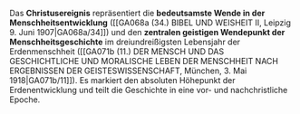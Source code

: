 
Das **Christusereignis** repräsentiert die **bedeutsamste Wende in der Menschheitsentwicklung** ([[GA068a (34.) BIBEL UND WEISHEIT II, Leipzig 9. Juni 1907|GA068a/34]]) und den **zentralen geistigen Wendepunkt der Menschheitsgeschichte** im dreiundreißigsten Lebensjahr der Erdenmenschheit ([[GA071b (11.) DER MENSCH UND DAS GESCHICHTLICHE UND MORALISCHE LEBEN DER MENSCHHEIT NACH ERGEBNISSEN DER GEISTESWISSENSCHAFT, München, 3. Mai 1918|GA071b/11]]). Es markiert den absoluten Höhepunkt der Erdenentwicklung und teilt die Geschichte in eine vor- und nachchristliche Epoche.
